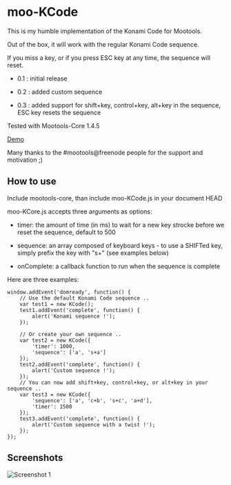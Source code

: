 moo-KCode
===========

This is my humble implementation of the Konami Code for Mootools.

Out of the box, it will work with the regular Konami Code sequence.

If you miss a key, or if you press ESC key at any time, the sequence will reset.

* 0.1 : initial release

* 0.2 : added custom sequence

* 0.3 : added support for shift+key, control+key, alt+key in the sequence, ESC key resets the sequence

Tested with Mootools-Core 1.4.5

[Demo](https://tinker.io/d245d)

Many thanks to the #mootools@freenode people for the support and motivation ;)

How to use
----------

Include mootools-core, than include moo-KCode.js in your document HEAD

moo-KCore.js accepts three arguments as options:

* timer: the amount of time (in ms) to wait for a new key strocke before we reset the sequence, default to 500

* sequence: an array composed of keyboard keys - to use a SHIFTed key, simply prefix the key with "s+" (see examples below)

* onComplete: a callback function to run when the sequence is complete

Here are three examples:

	window.addEvent('domready', function() {
		// Use the default Konami Code sequence ..
		var test1 = new KCode();
		test1.addEvent('complete', function() {
			alert('Konami sequence !');
		});
	
		// Or create your own sequence ..
		var test2 = new KCode({
			'timer': 1000,
			'sequence': ['a', 's+a']
		});
		test2.addEvent('complete', function() {
			alert('Custom sequence !');
		});
		// You can now add shift+key, control+key, or alt+key in your sequence ..
		var test3 = new KCode({
			'sequence': ['a', 'c+b', 's+c', 'a+d'],
			'timer': 1500
		});
		test3.addEvent('complete', function() {
			alert('Custom sequence with a twist !');
		});
	});

Screenshots
-----------

![Screenshot 1](https://raw.github.com/kelexel/moo-KCode/master/moo-KCode.png)